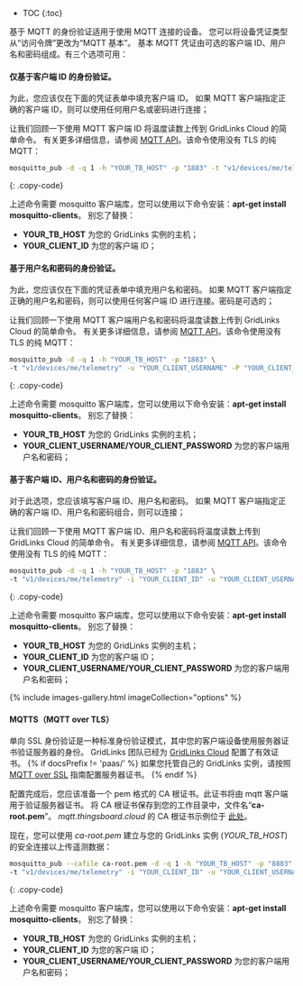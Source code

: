 * TOC
{:toc}

基于 MQTT 的身份验证适用于使用 MQTT 连接的设备。
您可以将设备凭证类型从“访问令牌”更改为“MQTT 基本”。
基本 MQTT 凭证由可选的客户端 ID、用户名和密码组成。有三个选项可用：

#### 仅基于客户端 ID 的身份验证。

为此，您应该仅在下面的凭证表单中填充客户端 ID。
如果 MQTT 客户端指定正确的客户端 ID，则可以使用任何用户名或密码进行连接；

让我们回顾一下使用 MQTT 客户端 ID 将温度读数上传到 GridLinks Cloud 的简单命令。
有关更多详细信息，请参阅 [MQTT API](/docs/{{docsPrefix}}reference/mqtt-api/)。该命令使用没有 TLS 的纯 MQTT：

```bash
mosquitto_pub -d -q 1 -h "YOUR_TB_HOST" -p "1883" -t "v1/devices/me/telemetry" -i "YOUR_CLIENT_ID" -m {"temperature":25}
```
{: .copy-code}

上述命令需要 mosquitto 客户端库，您可以使用以下命令安装：**apt-get install mosquitto-clients**。
别忘了替换：

* **YOUR_TB_HOST** 为您的 GridLinks 实例的主机；
* **YOUR_CLIENT_ID** 为您的客户端 ID；

#### 基于用户名和密码的身份验证。

为此，您应该仅在下面的凭证表单中填充用户名和密码。
如果 MQTT 客户端指定正确的用户名和密码，则可以使用任何客户端 ID 进行连接。密码是可选的；

让我们回顾一下使用 MQTT 客户端用户名和密码将温度读数上传到 GridLinks Cloud 的简单命令。
有关更多详细信息，请参阅 [MQTT API](/docs/{{docsPrefix}}reference/mqtt-api/)。该命令使用没有 TLS 的纯 MQTT：

```bash
mosquitto_pub -d -q 1 -h "YOUR_TB_HOST" -p "1883" \
-t "v1/devices/me/telemetry" -u "YOUR_CLIENT_USERNAME" -P "YOUR_CLIENT_PASSWORD" -m {"temperature":25}
```
{: .copy-code}

上述命令需要 mosquitto 客户端库，您可以使用以下命令安装：**apt-get install mosquitto-clients**。
别忘了替换：

* **YOUR_TB_HOST** 为您的 GridLinks 实例的主机；
* **YOUR_CLIENT_USERNAME/YOUR_CLIENT_PASSWORD** 为您的客户端用户名和密码；

#### 基于客户端 ID、用户名和密码的身份验证。

对于此选项，您应该填写客户端 ID、用户名和密码。
如果 MQTT 客户端指定正确的客户端 ID、用户名和密码组合，则可以连接；

让我们回顾一下使用 MQTT 客户端 ID、用户名和密码将温度读数上传到 GridLinks Cloud 的简单命令。
有关更多详细信息，请参阅 [MQTT API](/docs/{{docsPrefix}}reference/mqtt-api/)。该命令使用没有 TLS 的纯 MQTT：

```bash
mosquitto_pub -d -q 1 -h "YOUR_TB_HOST" -p "1883" \
-t "v1/devices/me/telemetry" -i "YOUR_CLIENT_ID" -u "YOUR_CLIENT_USERNAME" -P "YOUR_CLIENT_PASSWORD" -m {"temperature":25}
```
{: .copy-code}

上述命令需要 mosquitto 客户端库，您可以使用以下命令安装：**apt-get install mosquitto-clients**。
别忘了替换：

* **YOUR_TB_HOST** 为您的 GridLinks 实例的主机；
* **YOUR_CLIENT_ID** 为您的客户端 ID；
* **YOUR_CLIENT_USERNAME/YOUR_CLIENT_PASSWORD** 为您的客户端用户名和密码；

{% include images-gallery.html imageCollection="options" %}

#### MQTTS（MQTT over TLS）

单向 SSL 身份验证是一种标准身份验证模式，其中您的客户端设备使用服务器证书验证服务器的身份。
GridLinks 团队已经为 [GridLinks Cloud](https://thingsboard.cloud/signup) 配置了有效证书。
{% if docsPrefix != 'paas/' %}
如果您托管自己的 GridLinks 实例，请按照 [MQTT over SSL](/docs/{{docsPrefix}}user-guide/mqtt-over-ssl/) 指南配置服务器证书。
{% endif %}

配置完成后，您应该准备一个 pem 格式的 CA 根证书。此证书将由 mqtt 客户端用于验证服务器证书。
将 CA 根证书保存到您的工作目录中，文件名“**ca-root.pem**”。
*mqtt.thingsboard.cloud* 的 CA 根证书示例位于 [此处](/docs/paas/user-guide/resources/mqtt-over-ssl/ca-root.pem)。

现在，您可以使用 *ca-root.pem* 建立与您的 GridLinks 实例 (*YOUR_TB_HOST*) 的安全连接以上传遥测数据：
```bash
mosquitto_pub --cafile ca-root.pem -d -q 1 -h "YOUR_TB_HOST" -p "8883" \
-t "v1/devices/me/telemetry" -i "YOUR_CLIENT_ID" -u "YOUR_CLIENT_USERNAME" -P "YOUR_CLIENT_PASSWORD" -m {"temperature":25}
```
{: .copy-code}

上述命令需要 mosquitto 客户端库，您可以使用以下命令安装：**apt-get install mosquitto-clients**。
别忘了替换：

* **YOUR_TB_HOST** 为您的 GridLinks 实例的主机；
* **YOUR_CLIENT_ID** 为您的客户端 ID；
* **YOUR_CLIENT_USERNAME/YOUR_CLIENT_PASSWORD** 为您的客户端用户名和密码；